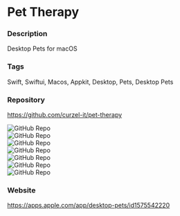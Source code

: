 # Pet Therapy

### Description

Desktop Pets for macOS

### Tags

Swift, Swiftui, Macos, Appkit, Desktop, Pets, Desktop Pets

### Repository

https://github.com/curzel-it/pet-therapy

![GitHub Repo](https://img.shields.io/github/stars/curzel-it/pet-therapy?style=social)<br />![GitHub Repo](https://img.shields.io/github/v/tag/curzel-it/pet-therapy?style=social)<br />![GitHub Repo](https://img.shields.io/github/contributors/curzel-it/pet-therapy)<br />![GitHub Repo](https://img.shields.io/github/issues-pr/curzel-it/pet-therapy)<br />![GitHub Repo](https://img.shields.io/github/issues/curzel-it/pet-therapy)<br />![GitHub Repo](https://img.shields.io/github/license/curzel-it/pet-therapy)<br />![GitHub Repo](https://img.shields.io/github/last-commit/curzel-it/pet-therapy)<br />

### Website

https://apps.apple.com/app/desktop-pets/id1575542220